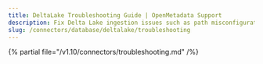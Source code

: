 ```yaml
---
title: DeltaLake Troubleshooting Guide | OpenMetadata Support
description: Fix Delta Lake ingestion issues such as path misconfigurations, schema evolution errors, or versioning mismatches.
slug: /connectors/database/deltalake/troubleshooting
---
```


{% partial file="/v1.10/connectors/troubleshooting.md" /%}
